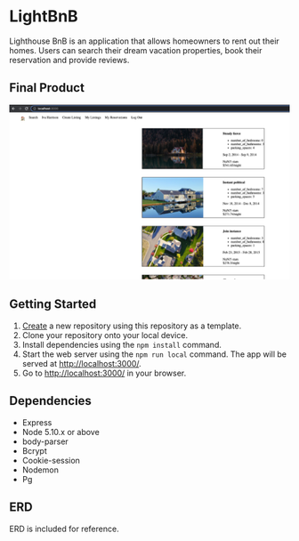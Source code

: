# LightBnB

Lighthouse BnB is an application that allows homeowners to rent out their homes. Users can search their dream vacation properties, book their reservation and provide reviews. 

## Final Product
![LightBnB - Start to plan your vacation](./docs/Light_BnB.png)

## Getting Started

1. [Create](https://docs.github.com/en/repositories/creating-and-managing-repositories/creating-a-repository-from-a-template) a new repository using this repository as a template.
2. Clone your repository onto your local device.
3. Install dependencies using the `npm install` command.
3. Start the web server using the `npm run local` command. The app will be served at <http://localhost:3000/>.
4. Go to <http://localhost:3000/> in your browser.

## Dependencies

- Express
- Node 5.10.x or above
- body-parser
- Bcrypt
- Cookie-session
- Nodemon
- Pg

## ERD

ERD is included for reference.
